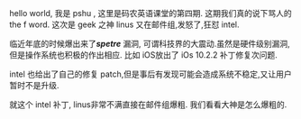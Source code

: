 hello world, 我是 pshu , 这里是码农英语课堂的第四期.
这期我们真的说下骂人的 the f word.
这次是 geek 之神 linus 又在邮件组,发怒了,狂怼 intel.


临近年底的时候爆出来了***spetre*** 漏洞, 可谓科技界的大震动.虽然是硬件级别漏洞,但是操作系统也积极的作出相应.
比如 iOS放出了 iOs 10.2.2 补丁修复次问题.

intel 也给出了自己的修复 patch,但是事后有发现可能会造成系统不稳定,又让用户暂时不是升级.

就这个 intel 补丁, linus非常不满直接在邮件组爆粗.
我们看看大神是怎么爆粗的.


# 
